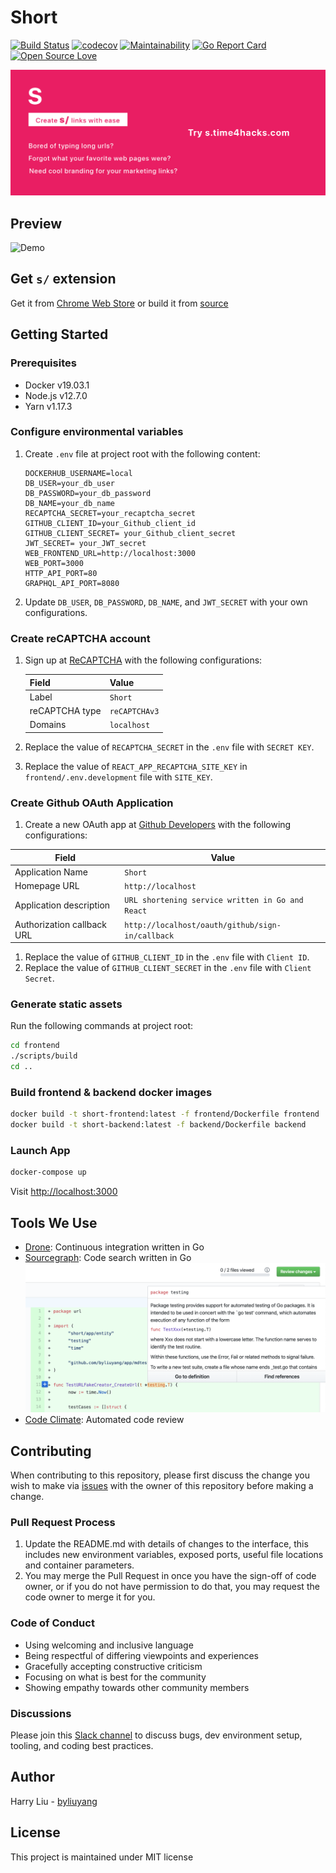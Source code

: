 # Short

[![Build Status](https://ci.time4hacks.com/api/badges/byliuyang/short/status.svg)](https://ci.time4hacks.com/byliuyang/short)
[![codecov](https://codecov.io/gh/byliuyang/short/branch/master/graph/badge.svg)](https://codecov.io/gh/byliuyang/short)
[![Maintainability](https://api.codeclimate.com/v1/badges/408644627586328ddd6c/maintainability)](https://codeclimate.com/github/byliuyang/short/maintainability)
[![Go Report Card](https://goreportcard.com/badge/github.com/byliuyang/short)](https://goreportcard.com/report/github.com/byliuyang/short)
[![Open Source Love](https://badges.frapsoft.com/os/mit/mit.svg?v=102)](https://github.com/byliuyang/short)

![Demo](promo/marquee.png)

## Preview

![Demo](doc/demo.gif)

## Get `s/` extension

Get it from [Chrome Web Store](https://s.time4hacks.com/r/ext) or build it from
[source](https://github.com/byliuyang/short-ext)

## Getting Started

### Prerequisites

- Docker v19.03.1
- Node.js v12.7.0
- Yarn v1.17.3

### Configure environmental variables

1. Create `.env` file at project root with the following content:

   ```env
   DOCKERHUB_USERNAME=local
   DB_USER=your_db_user
   DB_PASSWORD=your_db_password
   DB_NAME=your_db_name
   RECAPTCHA_SECRET=your_recaptcha_secret
   GITHUB_CLIENT_ID=your_Github_client_id
   GITHUB_CLIENT_SECRET= your_Github_client_secret
   JWT_SECRET= your_JWT_secret
   WEB_FRONTEND_URL=http://localhost:3000
   WEB_PORT=3000
   HTTP_API_PORT=80
   GRAPHQL_API_PORT=8080
   ```
   
1. Update `DB_USER`, `DB_PASSWORD`, `DB_NAME`, and `JWT_SECRET` with your own
   configurations.

### Create reCAPTCHA account

1. Sign up at [ReCAPTCHA](http://www.google.com/recaptcha/admin) with the
   following configurations:

   | Field          | Value         |
   |--------------- | --------------|
   | Label          | `Short`       |
   | reCAPTCHA type | `reCAPTCHAv3` |
   | Domains        | `localhost`   |

1. Replace the value of `RECAPTCHA_SECRET` in the `.env` file with `SECRET KEY`.
1. Replace the value of `REACT_APP_RECAPTCHA_SITE_KEY` in
   `frontend/.env.development` file with `SITE_KEY`.

### Create Github OAuth Application

1. Create a new OAuth app at
  [Github Developers](https://github.com/settings/developers) with the following
  configurations:

  | Field                      | Value                                            |
  |--------------------------- | -------------------------------------------------|
  | Application Name           | `Short`                                          |
  | Homepage URL               | `http://localhost`                               |
  | Application description    | `URL shortening service written in Go and React` |
  | Authorization callback URL | `http://localhost/oauth/github/sign-in/callback` |

1. Replace the value of `GITHUB_CLIENT_ID` in the `.env` file with `Client ID`.
1. Replace the value of `GITHUB_CLIENT_SECRET` in the `.env` file with `Client Secret`.

### Generate static assets

Run the following commands at project root:

```bash
cd frontend
./scripts/build
cd ..
```

### Build frontend & backend docker images

```bash
docker build -t short-frontend:latest -f frontend/Dockerfile frontend
docker build -t short-backend:latest -f backend/Dockerfile backend
```

### Launch App

```bash
docker-compose up
```

Visit [http://localhost:3000](http://localhost:3000)

## Tools We Use

- [Drone](https://ci.time4hacks.com/byliuyang/short/):
  Continuous integration written in Go
- [Sourcegraph](https://cs.time4hacks.com/github.com/byliuyang/short):
  Code search written in Go
  ![Tooltip during code review](doc/sourcegraph/reference.png)
- [Code Climate](https://codeclimate.com/github/byliuyang/short):
  Automated code review

## Contributing

When contributing to this repository, please first discuss the change you wish to make via [issues](https://github.com/byliuyang/short/issues) with the owner of this repository before making a change.

### Pull Request Process

1. Update the README.md with details of changes to the interface, this includes
   new environment variables, exposed ports, useful file locations and container
   parameters.
1. You may merge the Pull Request in once you have the sign-off of code owner,
   or if you do not have permission to do that, you may request the code owner
   to merge it for you.

### Code of Conduct

- Using welcoming and inclusive language
- Being respectful of differing viewpoints and experiences
- Gracefully accepting constructive criticism
- Focusing on what is best for the community
- Showing empathy towards other community members

### Discussions

Please join this [Slack channel](https://s.time4hacks.com/r/short-slack) to
discuss bugs, dev environment setup, tooling, and coding best practices.

## Author

Harry Liu - [byliuyang](https://github.com/byliuyang)

## License

This project is maintained under MIT license